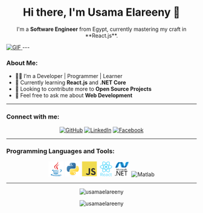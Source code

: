 <h1 align="center">Hi there, I'm Usama Elareeny 👋</h1>

<p align="center">
  I'm a <strong>Software Engineer</strong> from Egypt, currently mastering my craft in **React.js**.
</p>

<a align="center" href="https://giphy.com/gifs/life-hacker-Ah3zHH7hvsSB2">
  <img src="https://media.giphy.com/media/Ah3zHH7hvsSB2/giphy.gif" alt="GIF">
</a>
---

### About Me:

- 🧑‍💻 I’m a Developer | Programmer | Learner
- 🌱 Currently learning **React.js** and **.NET Core**
- 🎯 Looking to contribute more to **Open Source Projects** 
- 💬 Feel free to ask me about **Web Development**

---

### Connect with me:
<p align="center">
  <a href="https://github.com/UsamaElareeny"><img src="https://img.icons8.com/clouds/100/000000/github.png" alt="GitHub"/></a>
  <a href="https://linkedin.com/in/usamaelareeny"><img src="https://img.icons8.com/clouds/100/000000/linkedin.png" alt="LinkedIn"/></a>
  <a href="https://facebook.com/usamam2011202"><img src="https://img.icons8.com/clouds/100/000000/facebook.png" alt="Facebook"/></a>
</p>

---

### Programming Languages and Tools:
<p align="center">
  <img src="https://raw.githubusercontent.com/devicons/devicon/master/icons/java/java-original.svg" alt="Java" width="40" height="40"/> 
  <img src="https://raw.githubusercontent.com/devicons/devicon/master/icons/python/python-original.svg" alt="Python" width="40" height="40"/> 
  <img src="https://raw.githubusercontent.com/devicons/devicon/master/icons/javascript/javascript-original.svg" alt="JavaScript" width="40" height="40"/> 
  <img src="https://raw.githubusercontent.com/devicons/devicon/master/icons/react/react-original-wordmark.svg" alt="React" width="40" height="40"/> 
  <img src="https://raw.githubusercontent.com/devicons/devicon/master/icons/dot-net/dot-net-original-wordmark.svg" alt=".NET" width="40" height="40"/> 
  <img src="https://upload.wikimedia.org/wikipedia/commons/2/21/Matlab_Logo.png" alt="Matlab" width="40" height="40"/>
</p>

---

<p align="center">
  <img src="https://github-readme-stats.vercel.app/api/top-langs?username=usamaelareeny&show_icons=true&locale=en&layout=compact&theme=dark" alt="usamaelareeny" />
</p>

<p align="center">
  <img src="https://github-readme-streak-stats.herokuapp.com/?user=usamaelareeny&theme=dark" alt="usamaelareeny" />
</p>

